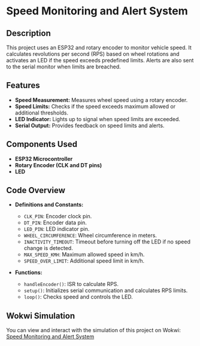 # Speed Monitoring and Alert System

## Description

This project uses an ESP32 and rotary encoder to monitor vehicle speed. It calculates revolutions per second (RPS) based on wheel rotations and activates an LED if the speed exceeds predefined limits. Alerts are also sent to the serial monitor when limits are breached.

## Features

- **Speed Measurement:** Measures wheel speed using a rotary encoder.
- **Speed Limits:** Checks if the speed exceeds maximum allowed or additional thresholds.
- **LED Indicator:** Lights up to signal when speed limits are exceeded.
- **Serial Output:** Provides feedback on speed limits and alerts.

## Components Used

- **ESP32 Microcontroller**
- **Rotary Encoder (CLK and DT pins)**
- **LED**

## Code Overview

- **Definitions and Constants:**
  - `CLK_PIN`: Encoder clock pin.
  - `DT_PIN`: Encoder data pin.
  - `LED_PIN`: LED indicator pin.
  - `WHEEL_CIRCUMFERENCE`: Wheel circumference in meters.
  - `INACTIVITY_TIMEOUT`: Timeout before turning off the LED if no speed change is detected.
  - `MAX_SPEED_KMH`: Maximum allowed speed in km/h.
  - `SPEED_OVER_LIMIT`: Additional speed limit in km/h.

- **Functions:**
  - `handleEncoder()`: ISR to calculate RPS.
  - `setup()`: Initializes serial communication and calculates RPS limits.
  - `loop()`: Checks speed and controls the LED.
## Wokwi Simulation
You can view and interact with the simulation of this project on Wokwi: [Speed Monitoring and Alert System](https://wokwi.com/projects/404388578889858049)
